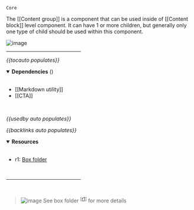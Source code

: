 `Core` <!-- category start --><!-- category end -->

The [[Content group]] is a component that can be used inside of [[Content block]] level component. It can have 1 or more children, but generally only one type of child should be used within this component.

![image](https://user-images.githubusercontent.com/3793636/119083238-2d9ea680-b9c5-11eb-8daa-964db365bcc5.png)

<hr width="40%" />

<!-- toc start open="true" -->
*{{tocauto populates}}*
<!-- toc end -->

<details open="true">
  <summary><strong>Dependencies</strong> (<!-- dependencyCount start --><!-- dependencyCount end -->)</summary><br />

- [[Markdown utility]]
- [[CTA]]

<br />
</details>

<!-- usedby start -->
*{{usedby auto populates}}*
<!-- usedby end -->

<!-- backlinks start -->
*{{backlinks auto populates}}*
<!-- backlinks end -->

<a name="resources"></a>
<details open="true">
  <summary><strong>Resources</strong></summary><br />

- r1: [Box folder](https://ibm.ent.box.com/folder/99478674482)

<br />
</details>

<hr width="40%" />

<br />

> ![image](https://user-images.githubusercontent.com/3793636/117873919-f6faba80-b265-11eb-81a5-039bdcd822e8.png)  See box folder <sup>[[r1](#resources)]</sup> for more details